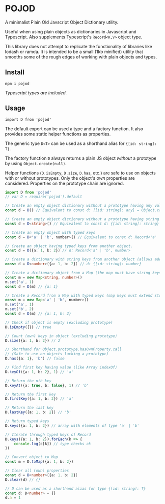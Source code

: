 # POJOD

A minimalist Plain Old Javscript Object Dictionary utility.

Useful when using plain objects as dictionaries in Javascript and Typescript. Also supplements Typescript's `Record<K,V>` object type.

This library does not attempt to replicate the functionality of libraries like lodash or ramda. It is intended to be a small (1kb minified) utility that smooths some of the rough edges of working with plain objects and types.

## Install

    npm i pojod

*Typescript types are included.*

## Usage

    import D from 'pojod'

The default export can be used a type and a factory function. It also provides some static helper functions as properties.

The generic type `D<T>` can be used as a shorthand alias for `{[id: string]: T}`.

The factory function `D` always returns a plain JS object *without* a prototype by using `Object.create(null)`.

Helper functions (`D.isEmpty`, `D.size`, `D.has`, etc.) are safe to use on objects with or without prototypes. Only the object's *own* properties are considered. Properties on the prototype chain are ignored.

```typescript
import D from 'pojod'
// var D = require('pojod').default

// Create an empty object dictionary without a prototype having any values.
const d = D() // Equivalent to const d: {[id: string]: any} = Object.create(null)

// Create an empty object dictionary without a prototype having string values.
const d = D<string>() // Equivalent to const d: {[id: string]: string} = Object.create(null)

// Create an empty object with typed keys
const d = D<'a' | 'b', number>() // Equivalent to const d: Record<'a' | 'b', number> = Object.create(null)

// Create an object having typed keys from another object.
const d = D({a: 1, b: 2}) // d: Record<'a' | 'b', number>

// Create a dictionary with string keys from another object (allows adding arbitrary keys)
const d = D<number>({a: 1, b: 2}) // d: {[id: string]: number}

// Create a dictionary object from a Map (the map must have string keys)
const m = new Map<string, number>()
m.set('a', 1)
const d = D(m) // {a: 1}

// Create a Record from a Map with typed keys (map keys must extend string)
const m = new Map<'a' | 'b', number>()
m.set('a', 1)
m.set('b', 2)
const d = D(m) // {a: 1, b: 2}

// Check if object is empty (excluding prototype)
D.isEmpty({}) // true

// Count (own) keys in object (excluding prototype)
D.size({a: 1, b: 2}) // 2

// Shorthand for Object.prototype.hasOwnProperty.call
// (Safe to use on objects lacking a prototype)
D.has({a: 1}, 'b') // false

// Find first key having value (like Array indexOf)
D.keyOf({a: 1, b: 2}, 1) // 'a'

// Return the nth key
D.keyAt({a: true, b: false}, 1) // 'b'

// Return the first key
D.firstKey({a: 1, b: 2}) // 'a'

// Return the last key
D.lastKey({a: 1, b: 2}) // 'b'

// Return typed keys
D.keys({a: 1, b: 2}) // array with elements of type 'a' | 'b'

// Iterate through typed keys of Record
D.keys({a: 1, b: 2}).forEach(k => {
    console.log(c[k]) // type checks ok
})

// Convert object to Map
const m = D.toMap({a: 1, b: 2})

// Clear all (own) properties
const d = D<number>({a: 1, b: 2})
D.clear(d) // {}

// D can be used as a shorthand alias for type {[id: string]: T}
const d: D<number> = {}
d.a = 1
```
